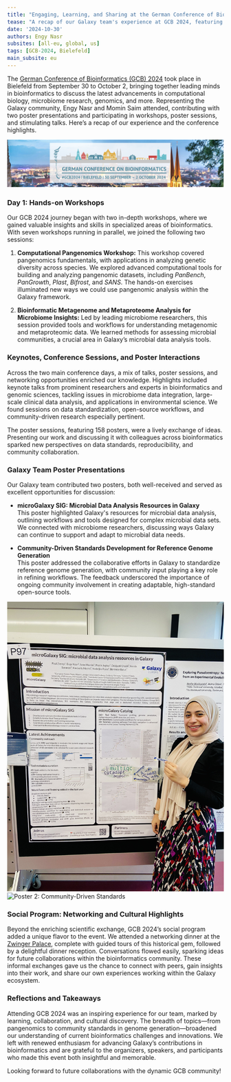 ```yaml
---
title: "Engaging, Learning, and Sharing at the German Conference of Bioinformatics 2024 with the Galaxy Team!"
tease: "A recap of our Galaxy team's experience at GCB 2024, featuring insightful talks, interactive poster sessions, hands-on workshops, and memorable social events!"
date: '2024-10-30'
authors: Engy Nasr
subsites: [all-eu, global, us]
tags: [GCB-2024, Bielefeld]
main_subsite: eu
---
```


The [German Conference of Bioinformatics (GCB) 2024](https://gcb2024.de/) took place in Bielefeld from September 30 to October 2, bringing together leading minds in bioinformatics to discuss the latest advancements in computational biology, microbiome research, genomics, and more. Representing the Galaxy community, Engy Nasr and Momin Saim attended, contributing with two poster presentations and participating in workshops, poster sessions, and stimulating talks. Here’s a recap of our experience and the conference highlights.

![Placeholder for GCB2024 Logo](gcb2024logo.png)

### Day 1: Hands-on Workshops

Our GCB 2024 journey began with two in-depth workshops, where we gained valuable insights and skills in specialized areas of bioinformatics. With seven workshops running in parallel, we joined the following two sessions:

1. **Computational Pangenomics Workshop:** This workshop covered pangenomics fundamentals, with applications in analyzing genetic diversity across species. We explored advanced computational tools for building and analyzing pangenomic datasets, including *PanBench*, *PanGrowth*, *Plast*, *Bifrost*, and *SANS*. The hands-on exercises illuminated new ways we could use pangenomic analysis within the Galaxy framework.

2. **Bioinformatic Metagenome and Metaproteome Analysis for Microbiome Insights:** Led by leading microbiome researchers, this session provided tools and workflows for understanding metagenomic and metaproteomic data. We learned methods for assessing microbial communities, a crucial area in Galaxy’s microbial data analysis tools. 

### Keynotes, Conference Sessions, and Poster Interactions

Across the two main conference days, a mix of talks, poster sessions, and networking opportunities enriched our knowledge. Highlights included keynote talks from prominent researchers and experts in bioinformatics and genomic sciences, tackling issues in microbiome data integration, large-scale clinical data analysis, and applications in environmental science. We found sessions on data standardization, open-source workflows, and community-driven research especially pertinent.

The poster sessions, featuring 158 posters, were a lively exchange of ideas. Presenting our work and discussing it with colleagues across bioinformatics sparked new perspectives on data standards, reproducibility, and community collaboration.

### Galaxy Team Poster Presentations

Our Galaxy team contributed two posters, both well-received and served as excellent opportunities for discussion:

- **microGalaxy SIG: Microbial Data Analysis Resources in Galaxy**  
   This poster highlighted Galaxy's resources for microbial data analysis, outlining workflows and tools designed for complex microbial data sets. We connected with microbiome researchers, discussing ways Galaxy can continue to support and adapt to microbial data needs.

- **Community-Driven Standards Development for Reference Genome Generation**  
   This poster addressed the collaborative efforts in Galaxy to standardize reference genome generation, with community input playing a key role in refining workflows. The feedback underscored the importance of ongoing community involvement in creating adaptable, high-standard open-source tools.

![Poster 1: microGalaxy SIG](gcb2024poster_microgalaxy.jpg)  
![Poster 2: Community-Driven Standards](gcb2024poster_referencegenome.png)

### Social Program: Networking and Cultural Highlights

Beyond the enriching scientific exchange, GCB 2024’s social program added a unique flavor to the event. We attended a networking dinner at the [Zwinger Palace](https://gcb2024.de/Social+Programme.html), complete with guided tours of this historical gem, followed by a delightful dinner reception. Conversations flowed easily, sparking ideas for future collaborations within the bioinformatics community. These informal exchanges gave us the chance to connect with peers, gain insights into their work, and share our own experiences working within the Galaxy ecosystem.

### Reflections and Takeaways

Attending GCB 2024 was an inspiring experience for our team, marked by learning, collaboration, and cultural discovery. The breadth of topics—from pangenomics to community standards in genome generation—broadened our understanding of current bioinformatics challenges and innovations. We left with renewed enthusiasm for advancing Galaxy’s contributions in bioinformatics and are grateful to the organizers, speakers, and participants who made this event both insightful and memorable.

Looking forward to future collaborations with the dynamic GCB community!
